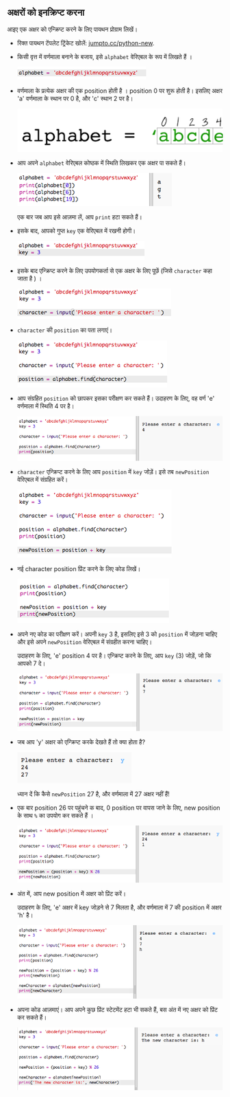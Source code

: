 ## अक्षरों को इनक्रिप्ट करना

आइए एक अक्षर को एन्क्रिप्ट करने के लिए पायथन प्रोग्राम लिखें।

+ रिक्त पायथन टेंपलेट ट्रिंकेट खोलें: <a href="http://jumpto.cc/python-new" target="_blank">jumpto.cc/python-new</a>.

+ किसी वृत्त में वर्णमाला बनाने के बजाय, इसे `alphabet` वेरिएबल के रूप में लिखते हैं ।
    
    ![स्क्रीनशॉट](images/messages-alphabet.png)

+ वर्णमाला के प्रत्येक अक्षर की एक position होती है । position 0 पर शुरू होती है। इसलिए अक्षर 'a' वर्णमाला के स्थान पर 0 है, और 'c' स्थान 2 पर है।
    
    ![स्क्रीनशॉट](images/messages-array.png)

+ आप अपने ` alphabet ` वेरिएबल कोष्ठक में स्थिति लिखकर एक अक्षर पा सकते हैं।
    
    ![स्क्रीनशॉट](images/messages-alphabet-array.png)
    
    एक बार जब आप इसे आज़मा लें, आप `print` हटा सकते हैं।

+ इसके बाद, आपको गुप्त `key` एक वेरिएबल में रखनी होगी।
    
    ![स्क्रीनशॉट](images/messages-key.png)

+ इसके बाद एन्क्रिप्ट करने के लिए उपयोगकर्ता से एक अक्षर के लिए पूछें (जिसे `character` कहा जाता है ) ।
    
    ![स्क्रीनशॉट](images/messages-character.png)

+ `character` की `position` का पता लगाएं।
    
    ![स्क्रीनशॉट](images/messages-position.png)

+ आप संग्रहित `position` को छापकर इसका परीक्षण कर सकते हैं। उदाहरण के लिए, वह वर्ण 'e' वर्णमाला में स्थिति 4 पर है।
    
    ![स्क्रीनशॉट](images/messages-position-test.png)

+ `character` एन्क्रिप्ट करने के लिए आप `position` में `key` जोड़ें। इसे तब `newPosition` वेरिएबल में संग्रहित करें।
    
    ![स्क्रीनशॉट](images/messages-newposition.png)

+ नई character position प्रिंट करने के लिए कोड लिखें।
    
    ![स्क्रीनशॉट](images/messages-newposition-print.png)

+ अपने नए कोड का परीक्षण करें। अपनी `key` 3 है, इसलिए इसे 3 को `position` में जोड़ना चाहिए और इसे अपने `newPosition` वेरिएबल में संग्रहीत करना चाहिए।
    
    उदाहरण के लिए, 'e' position 4 पर है। एन्क्रिप्ट करने के लिए, आप `key` (3) जोड़ें, जो कि आपको 7 दे।
    
    ![स्क्रीनशॉट](images/messages-newposition-test.png)

+ जब आप 'y' अक्षर को एन्क्रिप्ट करके देखते हैं तो क्या होता है?
    
    ![स्क्रीनशॉट](images/messages-modulus-bug.png)
    
    ध्यान दें कि कैसे `newPosition` 27 है, और वर्णमाला में 27 अक्षर नहीं हैं!

+ एक बार position 26 पर पहुंचने क बाद, 0 position पर वापस जाने के लिए, new position के साथ `%` का उपयोग कर सकते हैं ।
    
    ![स्क्रीनशॉट](images/messages-modulus.png)

+ अंत में, आप new position में अक्षर को प्रिंट करें।
    
    उदाहरण के लिए, 'e' अक्षर में key जोड़ने से 7 मिलता है, और वर्णमाला में 7 की position में अक्षर 'h' है।
    
    ![स्क्रीनशॉट](images/messages-newcharacter.png)

+ अपना कोड आज़माएं। आप अपने कुछ प्रिंट स्टेटमेंट हटा भी सकते हैं, बस अंत में नए अक्षर को प्रिंट कर सकते हैं।
    
    ![स्क्रीनशॉट](images/messages-enc-test.png)